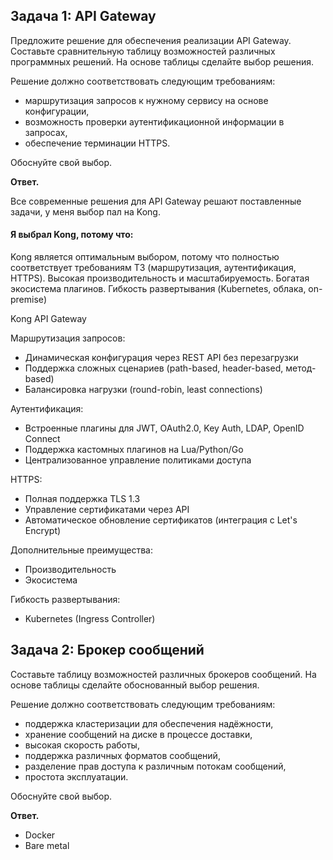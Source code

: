## Задача 1: API Gateway 

Предложите решение для обеспечения реализации API Gateway. Составьте сравнительную таблицу возможностей различных программных решений. На основе таблицы сделайте выбор решения.

Решение должно соответствовать следующим требованиям:
- маршрутизация запросов к нужному сервису на основе конфигурации,
- возможность проверки аутентификационной информации в запросах,
- обеспечение терминации HTTPS.

Обоснуйте свой выбор.

**Ответ.**

Все современные решения для API Gateway решают поставленные задачи, у меня выбор пал на Kong. 

#### Я выбрал Kong, потому что:

Kong является оптимальным выбором, потому что полностью соответствует требованиям ТЗ (маршрутизация, аутентификация, HTTPS). Высокая производительность и масштабируемость. Богатая экосистема плагинов. Гибкость развертывания (Kubernetes, облака, on-premise)

Kong API Gateway

Маршрутизация запросов:

- Динамическая конфигурация через REST API без перезагрузки
- Поддержка сложных сценариев (path-based, header-based, метод-based)
- Балансировка нагрузки (round-robin, least connections)

Аутентификация:

- Встроенные плагины для JWT, OAuth2.0, Key Auth, LDAP, OpenID Connect
- Поддержка кастомных плагинов на Lua/Python/Go
- Централизованное управление политиками доступа

HTTPS:

- Полная поддержка TLS 1.3
- Управление сертификатами через API
- Автоматическое обновление сертификатов (интеграция с Let's Encrypt)

Дополнительные преимущества:

- Производительность
- Экосистема

Гибкость развертывания:

- Kubernetes (Ingress Controller)


## Задача 2: Брокер сообщений

Составьте таблицу возможностей различных брокеров сообщений. На основе таблицы сделайте обоснованный выбор решения.

Решение должно соответствовать следующим требованиям:
- поддержка кластеризации для обеспечения надёжности,
- хранение сообщений на диске в процессе доставки,
- высокая скорость работы,
- поддержка различных форматов сообщений,
- разделение прав доступа к различным потокам сообщений,
- простота эксплуатации.

Обоснуйте свой выбор.

**Ответ.**

- Docker
- Bare metal


